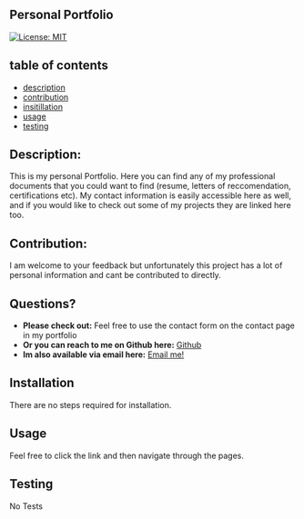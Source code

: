 ## Personal Portfolio

    
[![License: MIT](https://img.shields.io/badge/License-MIT-yellow.svg)](https://opensource.org/licenses/MIT)
    
## table of contents 

* [description](#Description)
* [contribution](#Contribution)  
* [insitillation](#Instillation)
* [usage](#Usage)
* [testing](#Testing)
  

## Description: 

This is my personal Portfolio. Here you can find any of my professional documents that you could want to find (resume, letters of reccomendation, certifications etc). My contact information is easily accessible here as well, and if you would like to check out some of my projects they are linked here too.  
    
    
## Contribution:

I am welcome to your feedback but unfortunately this project has a lot of personal information and cant be contributed to directly.  
    
## Questions?

* **Please check out:** Feel free to use the contact form on the contact page in my portfolio
* **Or you can reach to me on Github here:** [Github](https://github.com/zackdeacon)
* **Im also available via email here:** [Email me!](zackdeacon347@gmail.com) 
    
    
## Installation 

    
  There are no steps required for installation.  
    
## Usage 

    
  Feel free to click the link and then navigate through the pages. 
    
## Testing 

    
  No Tests